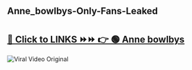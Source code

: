 
 ## Anne_bowlbys-Only-Fans-Leaked

# <h2><a href="https://clipsfans.com/Anne_bowlbys&ref=git">🔗 Click to LINKS ⏩⏩ 👉 🟢 Anne bowlbys </a></h2>

<a href="https://clipsfans.com/Anne_bowlbys&ref=git" rel="nofollow" data-target="animated-image.originalLink"><img src="https://i.ibb.co.com/xMMVF88/686577567.gif" alt="Viral Video Original" style="max-width: 100%; display: inline-block;" data-target="animated-image.originalImage"></a>
